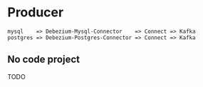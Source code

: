 # Producer

```
mysql    => Debezium-Mysql-Connector    => Connect => Kafka
postgres => Debezium-Postgres-Connector => Connect => Kafka
```

## No code project

TODO
